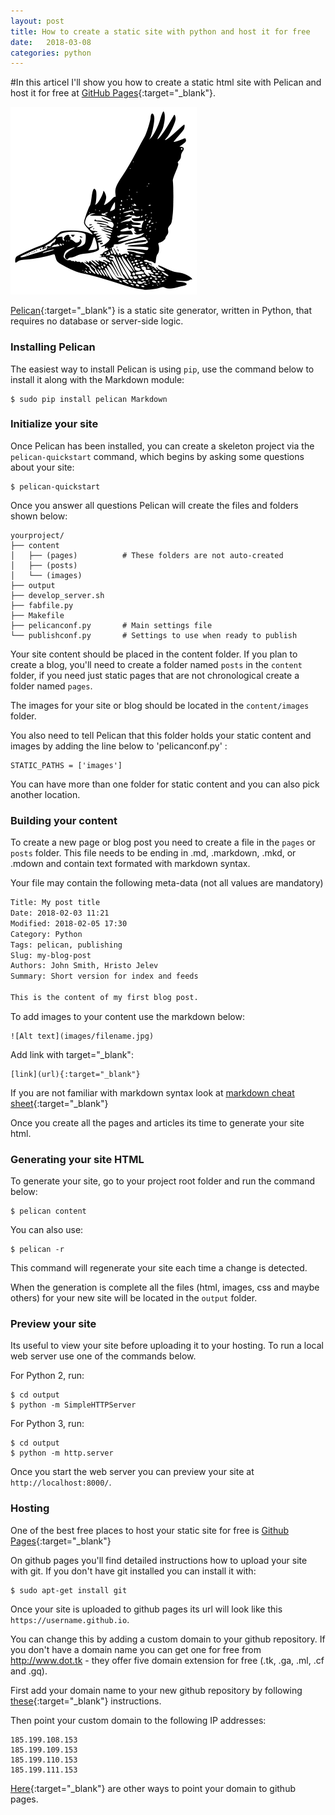 ```yaml
---
layout: post
title: How to create a static site with python and host it for free
date:   2018-03-08
categories: python
---
```

#In this articel I'll show you how to create a static html site with Pelican and host it for free at [GitHub Pages](https://pages.github.com/){:target="_blank"}.

![Pelican](/static/img/python_pelican.png)

[Pelican](https://github.com/getpelican/pelican){:target="_blank"} is a static site generator, written in Python, that requires no database or server-side logic.

### Installing Pelican

The easiest way to install Pelican is using ```pip```, use the command below to install it along with the Markdown module:

```
$ sudo pip install pelican Markdown
```

### Initialize your site

Once Pelican has been installed, you can create a skeleton project via the ```pelican-quickstart``` command, which begins by asking some questions about your site:

```
$ pelican-quickstart
```

Once you answer all questions Pelican will create the files and folders shown below:

```
yourproject/
├── content
│   ├── (pages)          # These folders are not auto-created
│   ├── (posts) 
│   └── (images)
├── output
├── develop_server.sh
├── fabfile.py
├── Makefile
├── pelicanconf.py       # Main settings file
└── publishconf.py       # Settings to use when ready to publish
```

Your site content should be placed in the content folder. If you plan to create a blog, you'll need to create a folder named ```posts``` in the ```content``` folder, if you need just static pages that are not chronological create a folder named ```pages```.


The images for your site or blog should be located in the `content/images` folder.

You also need to tell Pelican that this folder holds your static content and images by adding the line below to 'pelicanconf.py' :

```
STATIC_PATHS = ['images']
```
You can have more than one folder for static content and you can also pick another location.

### Building your content

To create a new page or blog post you need to create a file in the ```pages``` or ```posts``` folder.
This file needs to be ending in .md, .markdown, .mkd, or .mdown and contain text formated with markdown syntax. 

Your file may contain the following meta-data (not all values are mandatory)

```html
Title: My post title
Date: 2018-02-03 11:21
Modified: 2018-02-05 17:30
Category: Python
Tags: pelican, publishing
Slug: my-blog-post
Authors: John Smith, Hristo Jelev
Summary: Short version for index and feeds

This is the content of my first blog post.
```

To add images to your content use the markdown below:

```
![Alt text](images/filename.jpg)
```

Add link with target="_blank":

```
[link](url){:target="_blank"}
```
If you are not familiar with markdown syntax look at [markdown cheat sheet](https://github.com/adam-p/markdown-here/wiki/Markdown-Cheatsheet){:target="_blank"}

Once you create all the pages and articles its time to generate your site html.

### Generating your site HTML

To generate your site, go to your project root folder and run the command below:

```
$ pelican content
```
You can also use:

```
$ pelican -r
```
This command will regenerate your site each time a change is detected.

When the generation is complete all the files (html, images, css and maybe others) for your new site will be located in the `output` folder.

### Preview your site

Its useful to view your site before uploading it to your hosting. To run a local web server use one of the commands below.

For Python 2, run:

```
$ cd output
$ python -m SimpleHTTPServer
```

For Python 3, run:

```
$ cd output
$ python -m http.server
```

Once you start the web server you can preview your site at `http://localhost:8000/`.

### Hosting

One of the best free places to host your static site for free is [Github Pages](https://pages.github.com/){:target="_blank"}

On github pages you'll find detailed instructions how to upload your site with git.
If you don't have git installed you can install it with:

```
$ sudo apt-get install git
```

Once your site is uploaded to github pages its url will look like this `https://username.github.io`.


You can change this by adding a custom domain to your github repository.
If you don't have a domain name you can get one for free from http://www.dot.tk - they offer five domain extension for free (.tk, .ga, .ml, .cf and .gq).

First add your domain name to your new github repository by following [these](https://help.github.com/articles/adding-or-removing-a-custom-domain-for-your-github-pages-site/){:target="_blank"} instructions.

Then point your custom domain to the following IP addresses:
```
185.199.108.153
185.199.109.153
185.199.110.153
185.199.111.153
```

[Here](https://help.github.com/articles/setting-up-an-apex-domain/){:target="_blank"} are other ways to point your domain to github pages.
